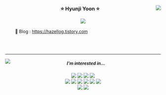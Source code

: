 <div align="center">
  <img align="right" src="https://github-readme-stats.vercel.app/api?username=kamg2218&show_icons=true&theme=radical"/>

  <h3>⭐ Hyunji Yoon ⭐</h3>
  <a href="https://solved.ac/kamg2218"><img src="http://mazassumnida.wtf/api/mini/generate_badge?boj=kamg2218"/></a>
  
  <div>&ensp;</div>
  <div align="left">&emsp;&emsp; 📓 Blog : <a href="https://hazellog.tistory.com">https://hazellog.tistory.com</a></div>
<!--   <div align="left">&emsp;&emsp; 📄 Resume: ... </div> -->
  <br/>
  <br/>
  <br/>
  
  <hr/>
  <img align="left" src="https://github-readme-stats.vercel.app/api/top-langs/?username=kamg2218&layout=compact&hide=Objective-c,php"/>
  <h5>I'm interested in...</h5>
  <img src="https://img.shields.io/badge/C-A8B9CC?style=flat-square&logo=C&logoColor=white"/>
  <img src="https://img.shields.io/badge/C++-00599C?style=flat-square&logo=Cplusplus&logoColor=white"/>
  <img src="https://img.shields.io/badge/JavaScript-F7DF1E?style=flat-square&logo=JavaScript&logoColor=white"/>
  <img src="https://img.shields.io/badge/TypeScript-3178C6?style=flat-square&logo=TypeScript&logoColor=white"/>
  <br/>
  <img src="https://img.shields.io/badge/HTML-E34F26?style=flat-square&logo=HTML5&logoColor=white"/>
  <img src="https://img.shields.io/badge/CSS-1572B6?style=flat-square&logo=CSS3&logoColor=white"/>
  <img src="https://img.shields.io/badge/React-61DAFB?style=flat-square&logo=React&logoColor=white"/>
  <img src="https://img.shields.io/badge/Socket.io-010101?style=flat-square&logo=Socket.io&logoColor=white"/>
  <img src="https://img.shields.io/badge/Create React App-09D3AC?style=flat-square&logo=CreateReactApp&logoColor=white"/>
  <img src="https://img.shields.io/badge/Vite-646CFF?style=flat-square&logo=Vite&logoColor=white"/>
  <br/>  
  <img src="https://img.shields.io/badge/Node.js-339933?style=flat-square&logo=Node.js&logoColor=white"/>
  <img src="https://img.shields.io/badge/ts_node-3178C6?style=flat-square&logo=ts-node&logoColor=white"/>
  
  <br/>
  <br/>
  
</div>


<!-- **Hyunji Yoon**
[![Solved.ac
프로필](http://mazassumnida.wtf/api/mini/generate_badge?boj=kamg2218)](https://solved.ac/kamg2218)

![Anurag's GitHub stats](https://github-readme-stats.vercel.app/api?username=kamg2218&show_icons=true&theme=radical)

[![Top Langs](https://github-readme-stats.vercel.app/api/top-langs/?username=kamg2218&layout=compact&hide=Objective-c,php)](https://github.com/anuraghazra/github-readme-stats)

<hr/>


### I'm studying in 42Seoul!

[![hyoon's 42 stats](https://badge42.vercel.app/api/v2/cl2bjr8kk010309mgefh0qukt/stats?cursusId=21&coalitionId=88)](https://github.com/kamg2218/42Seoul)

<hr/>
 -->
